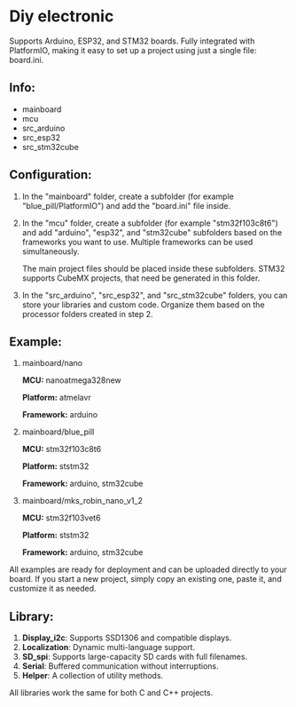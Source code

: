 # Diy electronic

Supports Arduino, ESP32, and STM32 boards.
Fully integrated with PlatformIO, making it easy to set up a project using just a single file: board.ini.

## Info:

-   mainboard
-   mcu
-   src_arduino
-   src_esp32
-   src_stm32cube

## Configuration:

1. In the "mainboard" folder, create a subfolder (for example "blue_pill/PlatformIO") and add the "board.ini" file inside.

2. In the "mcu" folder, create a subfolder (for example "stm32f103c8t6") and add "arduino", "esp32", and "stm32cube" subfolders based on the frameworks you want to use. Multiple frameworks can be used simultaneously.

   The main project files should be placed inside these subfolders.
STM32 supports CubeMX projects, that need be generated in this folder.

3. In the "src_arduino", "src_esp32", and "src_stm32cube" folders, you can store your libraries and custom code. Organize them based on the processor folders created in step 2.

## Example:

1. mainboard/nano

    **MCU:** nanoatmega328new
    
    **Platform:** atmelavr
    
    **Framework:** arduino

2. mainboard/blue_pill

    **MCU:** stm32f103c8t6

    **Platform:** ststm32

    **Framework:** arduino, stm32cube

3. mainboard/mks_robin_nano_v1_2

    **MCU:** stm32f103vet6

    **Platform:** ststm32

    **Framework:** arduino, stm32cube

All examples are ready for deployment and can be uploaded directly to your board.
If you start a new project, simply copy an existing one, paste it, and customize it as needed.

## Library:

1. **Display_i2c**: Supports SSD1306 and compatible displays.
2. **Localization**: Dynamic multi-language support.
3. **SD_spi**: Supports large-capacity SD cards with full filenames.
4. **Serial**: Buffered communication without interruptions.
5. **Helper**: A collection of utility methods.

All libraries work the same for both C and C++ projects.
